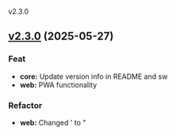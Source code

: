 
v2.3.0
## [v2.3.0](https://github.com/aleyoscar/resurrexit/compare/v2.2.1...v2.3.0) (2025-05-27)

### Feat

* **core:** Update version info in README and sw
* **web:** PWA functionality

### Refactor

* **web:** Changed ' to "

